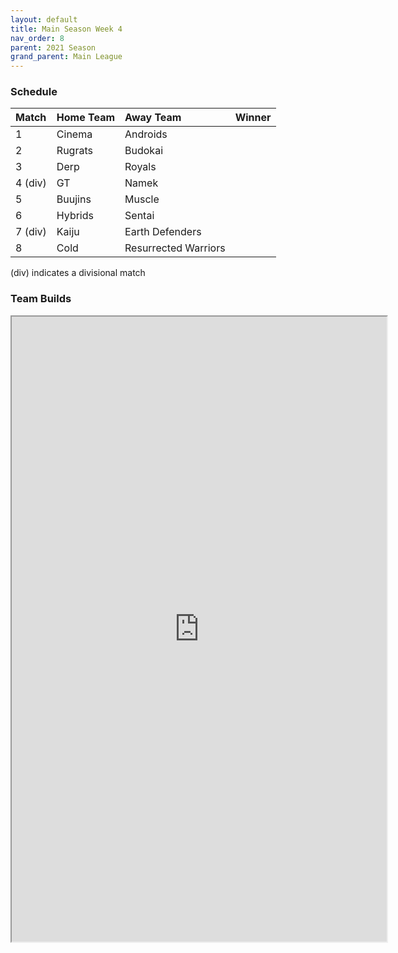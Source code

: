 ```yaml
---
layout: default
title: Main Season Week 4
nav_order: 8
parent: 2021 Season
grand_parent: Main League
---
```

### Schedule

|Match          |  Home Team            | Away Team        | Winner          |
| :-------------| :---------------------| :----------------| :---------------|
| 1             | Cinema               | Androids           |           |
| 2             | Rugrats              | Budokai            |            |
| 3             | Derp                  | Royals |      |
| 4 (div)       | GT                    | Namek           |          |
| 5             | Buujins               | Muscle          |          |
| 6             | Hybrids               | Sentai     |     |
| 7 (div)       | Kaiju                 | Earth Defenders               |   | 
| 8             | Cold                  | Resurrected Warriors  |  |

(div) indicates a divisional match

### Team Builds

<iframe width=600 height=1000 scrolling="yes" src="https://docs.google.com/document/d/e/2PACX-1vTm6SGZ1r9PRMd0TDytC4g82wPUs1f-_skH2bvV0JtFx9rQVz4exSu-LXC_5tYiWRgNnWkdktWxwtcI/pub?embedded=true"></iframe>	 	 	 	 	 	